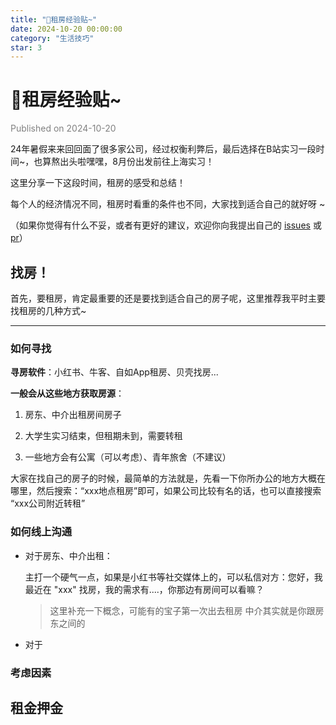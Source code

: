 ```yaml
---
title: "📸租房经验贴~"
date: 2024-10-20 00:00:00
category: "生活技巧"
star: 3
---
```


# 📸租房经验贴~

<font color=gray>Published on 2024-10-20</font>

24年暑假来来回回面了很多家公司，经过权衡利弊后，最后选择在B站实习一段时间~，也算熬出头啦嘿嘿，8月份出发前往上海实习！

这里分享一下这段时间，租房的感受和总结！

每个人的经济情况不同，租房时看重的条件也不同，大家找到适合自己的就好呀 ~

（如果你觉得有什么不妥，或者有更好的建议，欢迎你向我提出自己的 [issues]([https://github.com/CCCdk/CCCdk.github.io/issues) 或 [pr](https://github.com/CCCdk/CCCdk.github.io/pulls)）

## 找房！

首先，要租房，肯定最重要的还是要找到适合自己的房子呢，这里推荐我平时主要找租房的几种方式~

--- 

### 如何寻找

**寻房软件**：小红书、牛客、自如App租房、贝壳找房...

**一般会从这些地方获取房源**：

1. 房东、中介出租房间房子

2. 大学生实习结束，但租期未到，需要转租

3. 一些地方会有公寓（可以考虑）、青年旅舍（不建议）

大家在找自己的房子的时候，最简单的方法就是，先看一下你所办公的地方大概在哪里，然后搜索：“xxx地点租房”即可，如果公司比较有名的话，也可以直接搜索 “xxx公司附近转租”


### 如何线上沟通

- 对于房东、中介出租：

    主打一个硬气一点，如果是小红书等社交媒体上的，可以私信对方：您好，我最近在 "xxx" 找房，我的需求有....，你那边有房间可以看嘛？

    > 这里补充一下概念，可能有的宝子第一次出去租房
    > 中介其实就是你跟房东之间的


- 对于

### 考虑因素

## 租金押金